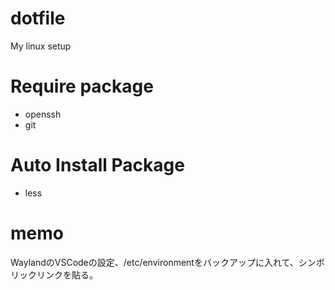 # dotfile
My linux setup

# Require package
- openssh
- git

# Auto Install Package
- less



# memo

WaylandのVSCodeの設定、/etc/environmentをバックアップに入れて、シンボリックリンクを貼る。
